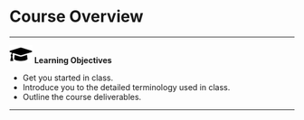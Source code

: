 # Course Overview


---

![](images/learning.png) **Learning Objectives**

* Get you started in class.
* Introduce you to the detailed terminology used in class.
* Outline the course deliverables.

---
